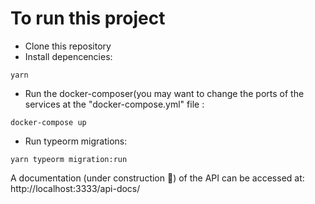 # To run this project

- Clone this repository
- Install depencencies:
```code
yarn 
```
- Run the docker-composer(you may want to change the ports of the services at the "docker-compose.yml" file :
```code 
docker-compose up 
```
- Run typeorm migrations:
```code 
yarn typeorm migration:run
```

A documentation (under construction 🚧) of the API can be accessed at: http://localhost:3333/api-docs/
